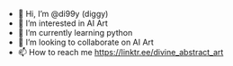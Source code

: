- 👋 Hi, I’m @di99y (diggy)
- 👀 I’m interested in AI Art
- 🌱 I’m currently learning python
- 💞️ I’m looking to collaborate on AI Art
- 📫 How to reach me https://linktr.ee/divine_abstract_art

<!---
di99y/di99y is a ✨ special ✨ repository because its `README.md` (this file) appears on your GitHub profile.
You can click the Preview link to take a look at your changes.
--->
